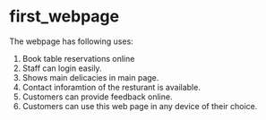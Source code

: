 # first_webpage
The webpage has following uses:
1) Book table reservations online
2) Staff can login easily.
3) Shows main delicacies in main page.
4) Contact inforamtion of the resturant is available.
5) Customers can provide feedback online.
6) Customers can use this web page in any device of their choice.
